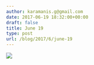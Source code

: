 ```yaml
---
author: karamanis.g@gmail.com
date: 2017-06-19 18:32:00+00:00
draft: false
title: June 19
type: post
url: /blog/2017/6/june-19
---
```


![](/images/2017-06-19-20176june-19/image-asset.jpeg)

